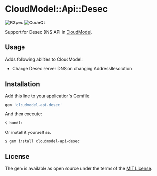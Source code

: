 # CloudModel::Api::Desec

![RSpec](https://github.com/cloudmodel/cloudmodel-api-desec/workflows/RSpec/badge.svg)
![CodeQL](https://github.com/cloudmodel/cloudmodel-api-desec/workflows/CodeQL/badge.svg)

Support for Desec DNS API in [CloudModel](https://github.com/cloudmodel/cloudmodel).

## Usage
Adds following ablities to CloudModel:

* Change Desec server DNS on changing AddressResolution

## Installation
Add this line to your application's Gemfile:

```ruby
gem 'cloudmodel-api-desec'
```

And then execute:
```bash
$ bundle
```

Or install it yourself as:
```bash
$ gem install cloudmodel-api-desec
```

## License
The gem is available as open source under the terms of the [MIT License](https://opensource.org/licenses/MIT).
